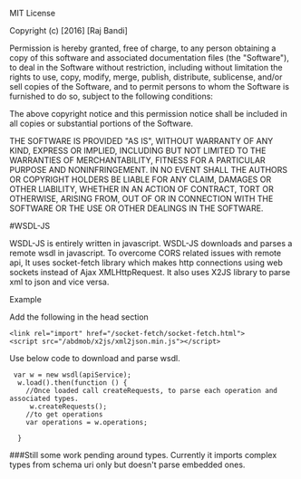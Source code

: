 MIT License

Copyright (c) [2016] [Raj Bandi]

Permission is hereby granted, free of charge, to any person obtaining a copy
of this software and associated documentation files (the "Software"), to deal
in the Software without restriction, including without limitation the rights
to use, copy, modify, merge, publish, distribute, sublicense, and/or sell
copies of the Software, and to permit persons to whom the Software is
furnished to do so, subject to the following conditions:

The above copyright notice and this permission notice shall be included in all
copies or substantial portions of the Software.

THE SOFTWARE IS PROVIDED "AS IS", WITHOUT WARRANTY OF ANY KIND, EXPRESS OR
IMPLIED, INCLUDING BUT NOT LIMITED TO THE WARRANTIES OF MERCHANTABILITY,
FITNESS FOR A PARTICULAR PURPOSE AND NONINFRINGEMENT. IN NO EVENT SHALL THE
AUTHORS OR COPYRIGHT HOLDERS BE LIABLE FOR ANY CLAIM, DAMAGES OR OTHER
LIABILITY, WHETHER IN AN ACTION OF CONTRACT, TORT OR OTHERWISE, ARISING FROM,
OUT OF OR IN CONNECTION WITH THE SOFTWARE OR THE USE OR OTHER DEALINGS IN THE
SOFTWARE.

#WSDL-JS

WSDL-JS is entirely written in javascript. WSDL-JS downloads and parses a remote wsdl in javascript. To overcome CORS related issues with remote api, It uses socket-fetch library which makes http connections using web sockets instead of Ajax XMLHttpRequest. It also uses X2JS library to parse xml to json and vice versa. 

Example

Add the following in the head section
```
<link rel="import" href="/socket-fetch/socket-fetch.html">
<script src="/abdmob/x2js/xml2json.min.js"></script>
```
Use below code to download and parse wsdl. 
```
 var w = new wsdl(apiService);
  w.load().then(function () {
    //Once loaded call createRequests, to parse each operation and associated types.
     w.createRequests();
    //to get operations
    var operations = w.operations;
                
  }
```

###Still some work pending around types. Currently it imports complex types from schema uri only but doesn't parse embedded ones. 


